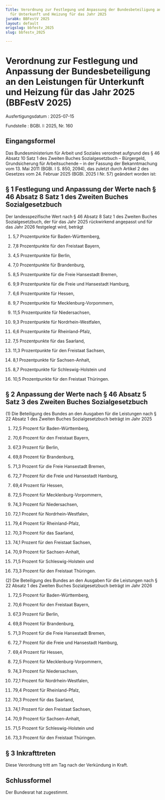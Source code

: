 ```yaml
---
Title: Verordnung zur Festlegung und Anpassung der Bundesbeteiligung an den Leistungen
  für Unterkunft und Heizung für das Jahr 2025
jurabk: BBFestV 2025
layout: default
origslug: bbfestv_2025
slug: bbfestv_2025

---
```


# Verordnung zur Festlegung und Anpassung der Bundesbeteiligung an den Leistungen für Unterkunft und Heizung für das Jahr 2025 (BBFestV 2025)

Ausfertigungsdatum
:   2025-07-15

Fundstelle
:   BGBl. I: 2025, Nr. 160


## Eingangsformel

Das Bundesministerium für Arbeit und Soziales verordnet aufgrund des § 46 Absatz 10 Satz 1 des Zweiten Buches Sozialgesetzbuch – Bürgergeld, Grundsicherung für Arbeitsuchende – in der Fassung der Bekanntmachung vom 13. Mai 2011 (BGBl. I S. 850, 2094), das zuletzt durch Artikel 2 des Gesetzes vom 24. Februar 2025 (BGBl. 2025 I Nr. 57) geändert worden ist:


## § 1 Festlegung und Anpassung der Werte nach § 46 Absatz 8 Satz 1 des Zweiten Buches Sozialgesetzbuch

Der landesspezifische Wert nach § 46 Absatz 8 Satz 1 des Zweiten Buches Sozialgesetzbuch, der für das Jahr 2025 rückwirkend angepasst und für das Jahr 2026 festgelegt wird, beträgt

1.  5,7 Prozentpunkte für Baden-Württemberg,


2.  7,8 Prozentpunkte für den Freistaat Bayern,


3.  4,5 Prozentpunkte für Berlin,


4.  7,0 Prozentpunkte für Brandenburg,


5.  8,5 Prozentpunkte für die Freie Hansestadt Bremen,


6.  9,9 Prozentpunkte für die Freie und Hansestadt Hamburg,


7.  6,6 Prozentpunkte für Hessen,


8.  9,7 Prozentpunkte für Mecklenburg-Vorpommern,


9.  11,5 Prozentpunkte für Niedersachsen,


10. 9,3 Prozentpunkte für Nordrhein-Westfalen,


11. 6,6 Prozentpunkte für Rheinland-Pfalz,


12. 7,5 Prozentpunkte für das Saarland,


13. 11,3 Prozentpunkte für den Freistaat Sachsen,


14. 8,1 Prozentpunkte für Sachsen-Anhalt,


15. 8,7 Prozentpunkte für Schleswig-Holstein und


16. 10,5 Prozentpunkte für den Freistaat Thüringen.





## § 2 Anpassung der Werte nach § 46 Absatz 5 Satz 3 des Zweiten Buches Sozialgesetzbuch

(1) Die Beteiligung des Bundes an den Ausgaben für die Leistungen nach § 22 Absatz 1 des Zweiten Buches Sozialgesetzbuch beträgt im Jahr 2025

1.  72,5 Prozent für Baden-Württemberg,


2.  70,6 Prozent für den Freistaat Bayern,


3.  67,3 Prozent für Berlin,


4.  69,8 Prozent für Brandenburg,


5.  71,3 Prozent für die Freie Hansestadt Bremen,


6.  72,7 Prozent für die Freie und Hansestadt Hamburg,


7.  69,4 Prozent für Hessen,


8.  72,5 Prozent für Mecklenburg-Vorpommern,


9.  74,3 Prozent für Niedersachsen,


10. 72,1 Prozent für Nordrhein-Westfalen,


11. 79,4 Prozent für Rheinland-Pfalz,


12. 70,3 Prozent für das Saarland,


13. 74,1 Prozent für den Freistaat Sachsen,


14. 70,9 Prozent für Sachsen-Anhalt,


15. 71,5 Prozent für Schleswig-Holstein und


16. 73,3 Prozent für den Freistaat Thüringen.




(2) Die Beteiligung des Bundes an den Ausgaben für die Leistungen nach § 22 Absatz 1 des Zweiten Buches Sozialgesetzbuch beträgt im Jahr 2026

1.  72,5 Prozent für Baden-Württemberg,


2.  70,6 Prozent für den Freistaat Bayern,


3.  67,3 Prozent für Berlin,


4.  69,8 Prozent für Brandenburg,


5.  71,3 Prozent für die Freie Hansestadt Bremen,


6.  72,7 Prozent für die Freie und Hansestadt Hamburg,


7.  69,4 Prozent für Hessen,


8.  72,5 Prozent für Mecklenburg-Vorpommern,


9.  74,3 Prozent für Niedersachsen,


10. 72,1 Prozent für Nordrhein-Westfalen,


11. 79,4 Prozent für Rheinland-Pfalz,


12. 70,3 Prozent für das Saarland,


13. 74,1 Prozent für den Freistaat Sachsen,


14. 70,9 Prozent für Sachsen-Anhalt,


15. 71,5 Prozent für Schleswig-Holstein und


16. 73,3 Prozent für den Freistaat Thüringen.





## § 3 Inkrafttreten

Diese Verordnung tritt am Tag nach der Verkündung in Kraft.


## Schlussformel

Der Bundesrat hat zugestimmt.

